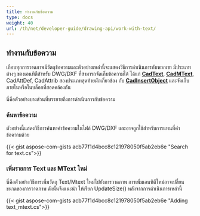 ```yaml
---
title: ทำงานกับข้อความ
type: docs
weight: 40
url: /th/net/developer-guide/drawing-api/work-with-text/
---
```


## **ทำงานกับข้อความ**

เกือบทุกการวาดภาพมีวัตถุข้อความและตัวอย่างเหล่านี้จะแสดงวิธีการดำเนินการกับพวกเขา
มีประเภทต่างๆ ของเอนทิตีสำหรับ DWG/DXF ที่สามารถจัดเก็บข้อความได้ ได้แก่ [**CadText**](https://reference.aspose.com/cad/net/aspose.cad.fileformats.cad.cadobjects/cadtext/), 
[**CadMText**](https://reference.aspose.com/cad/net/aspose.cad.fileformats.cad.cadobjects/cadmtext/),
CadAttDef, CadAttrib สองประเภทสุดท้ายมักเกี่ยวข้อง 
กับ [**CadInsertObject**](https://reference.aspose.com/cad/net/aspose.cad.fileformats.cad.cadobjects/cadinsertobject/)
และจัดเก็บภายในหรือในบล็อกที่สอดคล้องกัน

นี่คือตัวอย่างบางส่วนที่บรรยายถึงการดำเนินการกับข้อความ

### **ค้นหาข้อความ**

ตัวอย่างนี้แสดงวิธีการค้นหาค่าข้อความในไฟล์ DWG/DXF และอาจถูกใช้สำหรับการแทนที่ค่าข้อความด้วย

{{< gist aspose-com-gists acb77f1d4bcc8c121978050f5ab2eb6e "Search for text.cs">}}

### **เพิ่มรายการ Text และ MText ใหม่**

นี่คือตัวอย่างวิธีการเพิ่มวัตถุ Text/Mtext ใหม่ไปยังการวาดภาพ การเพิ่มเอนทิตีใหม่อาจเปลี่ยนขนาดของการวาดภาพ ดังนั้นจึงแนะนำ
ให้เรียก UpdateSize() หลังจากการดำเนินการเหล่านี้

{{< gist aspose-com-gists acb77f1d4bcc8c121978050f5ab2eb6e "Adding text_mtext.cs">}}

